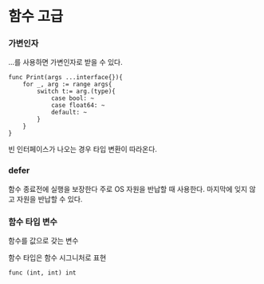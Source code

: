 # 함수 고급

### 가변인자 
...를 사용하면 가변인자로 받을 수 있다. 
 
```
func Print(args ...interface{}){
    for _, arg := range args{
        switch t:= arg.(type){
            case bool: ~
            case float64: ~
            default: ~ 
        }
    }
}
```
빈 인터페이스가 나오는 경우 타입 변환이 따라온다. 

### defer
함수 종료전에 실행을 보장한다
주로 OS 자원을 반납할 때 사용한다.
마지막에 잊지 않고 자원을 반납할 수 있다.


### 함수 타입 변수
함수를 값으로 갖는 변수 

함수 타입은 함수 시그니처로 표현
```
func (int, int) int 
```